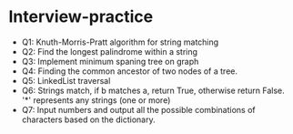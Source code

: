 # Interview-practice

- Q1: Knuth-Morris-Pratt algorithm for string matching
- Q2: Find the longest palindrome within a string
- Q3: Implement minimum spaning tree on graph
- Q4: Finding the common ancestor of two nodes of a tree.
- Q5: LinkedList traversal
- Q6: Strings match, if b matches a, return True, otherwise return False. '*' represents any strings (one or more)
- Q7: Input numbers and output all the possible combinations of characters based on the dictionary. 

